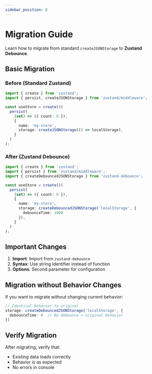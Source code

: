 ```yaml
---
sidebar_position: 8
---
```


# Migration Guide

Learn how to migrate from standard `createJSONStorage` to **Zustand Debounce**.

## Basic Migration

### Before (Standard Zustand)
```typescript
import { create } from 'zustand';
import { persist, createJSONStorage } from 'zustand/middleware';

const useStore = create()(
  persist(
    (set) => ({ count: 0 }),
    {
      name: 'my-store',
      storage: createJSONStorage(() => localStorage),
    }
  )
);
```

### After (Zustand Debounce)
```typescript
import { create } from 'zustand';
import { persist } from 'zustand/middleware';
import { createDebouncedJSONStorage } from 'zustand-debounce';

const useStore = create()(
  persist(
    (set) => ({ count: 0 }),
    {
      name: 'my-store',
      storage: createDebouncedJSONStorage('localStorage', {
        debounceTime: 1000
      }),
    }
  )
);
```

## Important Changes

1. **Import**: Import from `zustand-debounce`
2. **Syntax**: Use string identifier instead of function
3. **Options**: Second parameter for configuration

## Migration without Behavior Changes

If you want to migrate without changing current behavior:

```typescript
// Identical behavior to original
storage: createDebouncedJSONStorage('localStorage', {
  debounceTime: 0  // No debounce = original behavior
})
```

## Verify Migration

After migrating, verify that:
- Existing data loads correctly
- Behavior is as expected  
- No errors in console